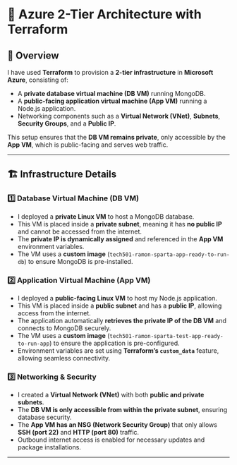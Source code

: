 # 🚀 Azure 2-Tier Architecture with Terraform

## 📌 Overview

I have used **Terraform** to provision a **2-tier infrastructure** in **Microsoft Azure**, consisting of:

- A **private database virtual machine (DB VM)** running MongoDB.
- A **public-facing application virtual machine (App VM)** running a Node.js application.
- Networking components such as a **Virtual Network (VNet)**, **Subnets**, **Security Groups**, and a **Public IP**.

This setup ensures that the **DB VM remains private**, only accessible by the **App VM**, which is public-facing and serves web traffic.

---

## 🏗️ Infrastructure Details

### **1️⃣ Database Virtual Machine (DB VM)**

- I deployed a **private Linux VM** to host a MongoDB database.
- This VM is placed inside a **private subnet**, meaning it has **no public IP** and cannot be accessed from the internet.
- The **private IP is dynamically assigned** and referenced in the **App VM** environment variables.
- The VM uses a **custom image** (`tech501-ramon-sparta-app-ready-to-run-db`) to ensure MongoDB is pre-installed.

### **2️⃣ Application Virtual Machine (App VM)**

- I deployed a **public-facing Linux VM** to host my Node.js application.
- This VM is placed inside a **public subnet** and has a **public IP**, allowing access from the internet.
- The application automatically **retrieves the private IP of the DB VM** and connects to MongoDB securely.
- The VM uses a **custom image** (`tech501-ramon-sparta-test-app-ready-to-run-app`) to ensure the application is pre-configured.
- Environment variables are set using **Terraform’s `custom_data`** feature, allowing seamless connectivity.

### **3️⃣ Networking & Security**

- I created a **Virtual Network (VNet)** with both **public and private subnets**.
- The **DB VM is only accessible from within the private subnet**, ensuring database security.
- The **App VM has an NSG (Network Security Group)** that only allows **SSH (port 22)** and **HTTP (port 80)** traffic.
- Outbound internet access is enabled for necessary updates and package installations.

---
